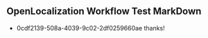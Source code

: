 ## OpenLocalization Workflow Test MarkDown
* 0cdf2139-508a-4039-9c02-2df0259660ae 
thanks!<!--HONumber=Mar16_HO2-->
